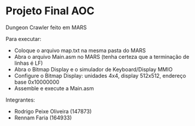 # Projeto Final AOC

Dungeon Crawler feito em MARS

Para executar:
- Coloque o arquivo map.txt na mesma pasta do MARS
- Abra o arquivo Main.asm no MARS (tenha certeza que a terminação de linhas é LF)
- Abra o Bitmap Display e o simulador de Keyboard/Display MMIO
- Configure o Bitmap Display: unidades 4x4, display 512x512, endereço base 0x10000000
- Assemble e execute a Main.asm

Integrantes:
- Rodrigo Peixe Oliveira (147873)
- Rennam Faria (164933)
